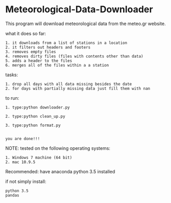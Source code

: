 # Meteorological-Data-Downloader

This program will download meteorological data from the meteo.gr website.

what it does so far:

    1. it downloads from a list of stations in a location
    2. it filters out headers and footers
    3. removes empty files
    4. removes dirty files (files with contents other than data)
    5. adds a header to the files
    6. merges all of the files within a a station

tasks:

    1. drop all days with all data missing besides the date
    2. for days with partially missing data just fill them with nan 

to run:

    1. type:python downloader.py

    2. type:python clean_up.py
    
    3. type:python format.py
    
    
    you are done!!!
        

NOTE: 
tested on the following operating systems:

    1. Windows 7 machine (64 bit)
    2. mac 10.9.5

Recommended:  have anaconda python 3.5 installed

if not simply install:

    python 3.5
    pandas


